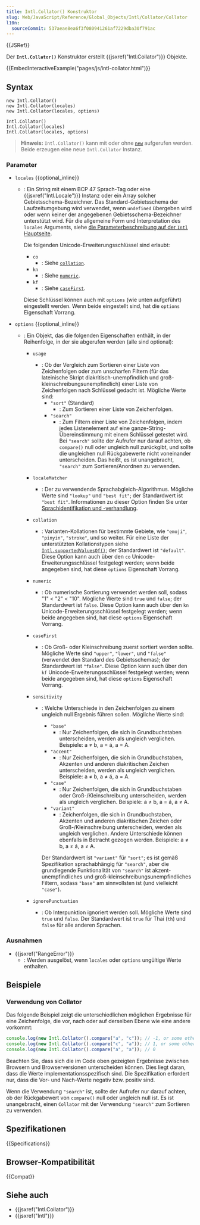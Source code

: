 ```yaml
---
title: Intl.Collator() Konstruktor
slug: Web/JavaScript/Reference/Global_Objects/Intl/Collator/Collator
l10n:
  sourceCommit: 537aeae8ea6f3f080941261af7229dba30f791ac
---
```


{{JSRef}}

Der **`Intl.Collator()`** Konstruktor erstellt {{jsxref("Intl.Collator")}} Objekte.

{{EmbedInteractiveExample("pages/js/intl-collator.html")}}

## Syntax

```js-nolint
new Intl.Collator()
new Intl.Collator(locales)
new Intl.Collator(locales, options)

Intl.Collator()
Intl.Collator(locales)
Intl.Collator(locales, options)
```

> **Hinweis:** `Intl.Collator()` kann mit oder ohne [`new`](/de/docs/Web/JavaScript/Reference/Operators/new) aufgerufen werden. Beide erzeugen eine neue `Intl.Collator` Instanz.

### Parameter

- `locales` {{optional_inline}}

  - : Ein String mit einem BCP 47 Sprach-Tag oder eine {{jsxref("Intl.Locale")}} Instanz oder ein Array solcher Gebietsschema-Bezeichner. Das Standard-Gebietsschema der Laufzeitumgebung wird verwendet, wenn `undefined` übergeben wird oder wenn keiner der angegebenen Gebietsschema-Bezeichner unterstützt wird. Für die allgemeine Form und Interpretation des `locales` Arguments, siehe [die Parameterbeschreibung auf der `Intl` Hauptseite](/de/docs/Web/JavaScript/Reference/Global_Objects/Intl#locales_argument).

    Die folgenden Unicode-Erweiterungsschlüssel sind erlaubt:

    - `co`
      - : Siehe [`collation`](#collation).
    - `kn`
      - : Siehe [`numeric`](#numeric).
    - `kf`
      - : Siehe [`caseFirst`](#casefirst).

    Diese Schlüssel können auch mit `options` (wie unten aufgeführt) eingestellt werden. Wenn beide eingestellt sind, hat die `options` Eigenschaft Vorrang.

- `options` {{optional_inline}}

  - : Ein Objekt, das die folgenden Eigenschaften enthält, in der Reihenfolge, in der sie abgerufen werden (alle sind optional):

    - `usage`
      - : Ob der Vergleich zum Sortieren einer Liste von Zeichenfolgen oder zum unscharfen Filtern (für das lateinische Skript diakritisch-unempfindlich und groß-kleinschreibungsunempfindlich) einer Liste von Zeichenfolgen nach Schlüssel gedacht ist. Mögliche Werte sind:
        - `"sort"` (Standard)
          - : Zum Sortieren einer Liste von Zeichenfolgen.
        - `"search"`
          - : Zum Filtern einer Liste von Zeichenfolgen, indem jedes Listenelement auf eine ganze-String-Übereinstimmung mit einem Schlüssel getestet wird. Bei `"search"` sollte der Aufrufer nur darauf achten, ob `compare()` null oder ungleich null zurückgibt, und sollte die ungleichen null Rückgabewerte nicht voneinander unterscheiden. Das heißt, es ist unangebracht, `"search"` zum Sortieren/Anordnen zu verwenden.
    - `localeMatcher`
      - : Der zu verwendende Sprachabgleich-Algorithmus. Mögliche Werte sind `"lookup"` und `"best fit"`; der Standardwert ist `"best fit"`. Informationen zu dieser Option finden Sie unter [Sprachidentifikation und -verhandlung](/de/docs/Web/JavaScript/Reference/Global_Objects/Intl#locale_identification_and_negotiation).
    - `collation`
      - : Varianten-Kollationen für bestimmte Gebiete, wie `"emoji"`, `"pinyin"`, `"stroke"`, und so weiter. Für eine Liste der unterstützten Kollationstypen siehe [`Intl.supportedValuesOf()`](/de/docs/Web/JavaScript/Reference/Global_Objects/Intl/supportedValuesOf#supported_collation_types); der Standardwert ist `"default"`. Diese Option kann auch über den `co` Unicode-Erweiterungsschlüssel festgelegt werden; wenn beide angegeben sind, hat diese `options` Eigenschaft Vorrang.
    - `numeric`
      - : Ob numerische Sortierung verwendet werden soll, sodass "1" < "2" < "10". Mögliche Werte sind `true` und `false`; der Standardwert ist `false`. Diese Option kann auch über den `kn` Unicode-Erweiterungsschlüssel festgelegt werden; wenn beide angegeben sind, hat diese `options` Eigenschaft Vorrang.
    - `caseFirst`
      - : Ob Groß- oder Kleinschreibung zuerst sortiert werden sollte. Mögliche Werte sind `"upper"`, `"lower"`, und `"false"` (verwendet den Standard des Gebietsschemas); der Standardwert ist `"false"`. Diese Option kann auch über den `kf` Unicode-Erweiterungsschlüssel festgelegt werden; wenn beide angegeben sind, hat diese `options` Eigenschaft Vorrang.
    - `sensitivity`

      - : Welche Unterschiede in den Zeichenfolgen zu einem ungleich null Ergebnis führen sollen. Mögliche Werte sind:

        - `"base"`
          - : Nur Zeichenfolgen, die sich in Grundbuchstaben unterscheiden, werden als ungleich verglichen. Beispiele: a ≠ b, a = á, a = A.
        - `"accent"`
          - : Nur Zeichenfolgen, die sich in Grundbuchstaben, Akzenten und anderen diakritischen Zeichen unterscheiden, werden als ungleich verglichen. Beispiele: a ≠ b, a ≠ á, a = A.
        - `"case"`
          - : Nur Zeichenfolgen, die sich in Grundbuchstaben oder Groß-/Kleinschreibung unterscheiden, werden als ungleich verglichen. Beispiele: a ≠ b, a = á, a ≠ A.
        - `"variant"`
          - : Zeichenfolgen, die sich in Grundbuchstaben, Akzenten und anderen diakritischen Zeichen oder Groß-/Kleinschreibung unterscheiden, werden als ungleich verglichen. Andere Unterschiede können ebenfalls in Betracht gezogen werden. Beispiele: a ≠ b, a ≠ á, a ≠ A.

        Der Standardwert ist `"variant"` für `"sort"`; es ist gemäß Spezifikation sprachabhängig für `"search"`, aber die grundlegende Funktionalität von `"search"` ist akzent-unempfindliches und groß-kleinschreibungsunempfindliches Filtern, sodass `"base"` am sinnvollsten ist (und vielleicht `"case"`).

    - `ignorePunctuation`
      - : Ob Interpunktion ignoriert werden soll. Mögliche Werte sind `true` und `false`. Der Standardwert ist `true` für Thai (`th`) und `false` für alle anderen Sprachen.

### Ausnahmen

- {{jsxref("RangeError")}}
  - : Werden ausgelöst, wenn `locales` oder `options` ungültige Werte enthalten.

## Beispiele

### Verwendung von Collator

Das folgende Beispiel zeigt die unterschiedlichen möglichen Ergebnisse für eine Zeichenfolge, die vor, nach oder auf derselben Ebene wie eine andere vorkommt:

```js
console.log(new Intl.Collator().compare("a", "c")); // -1, or some other negative value
console.log(new Intl.Collator().compare("c", "a")); // 1, or some other positive value
console.log(new Intl.Collator().compare("a", "a")); // 0
```

Beachten Sie, dass sich die im Code oben gezeigten Ergebnisse zwischen Browsern und Browserversionen unterscheiden können. Dies liegt daran, dass die Werte implementationsspezifisch sind. Die Spezifikation erfordert nur, dass die Vor- und Nach-Werte negativ bzw. positiv sind.

Wenn die Verwendung `"search"` ist, sollte der Aufrufer nur darauf achten, ob der Rückgabewert von `compare()` null oder ungleich null ist. Es ist unangebracht, einen `Collator` mit der Verwendung `"search"` zum Sortieren zu verwenden.

## Spezifikationen

{{Specifications}}

## Browser-Kompatibilität

{{Compat}}

## Siehe auch

- {{jsxref("Intl.Collator")}}
- {{jsxref("Intl")}}
